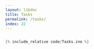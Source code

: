 ```yaml
---
layout: libdoc
title: Tasks
permalink: /tasks/
index: 22
---
```


```cpp
```

```cpp
{% include_relative code/Tasks.ino %}
```
